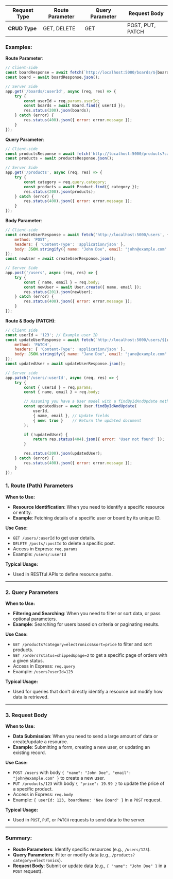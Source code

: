| **Request Type**    | **Route Parameter**   | **Query Parameter**                  | **Request Body**                                  |
|---------------------|------------------------|-------------------------------------|---------------------------------------------------|
| **CRUD Type**       | GET, DELETE            | GET                                 | POST, PUT, PATCH                                 |

### Examples:
**Route Parameter**:
```js
// Client-side
const boardResponse = await fetch(`http://localhost:5000/boards/${boardId}/${userId}`);
const board = await boardResponse.json();

// Server Side
app.get('/boards/:userId', async (req, res) => {
    try {
        const userId = req.params.userId;
        const boards = await Board.find({ userId });
        res.status(200).json(boards);
    } catch (error) {
        res.status(400).json({ error: error.message });
    }
});
```
  
**Query Parameter**: 
```js
// Client-side
const productsResponse = await fetch('http://localhost:5000/products?category=electronics');
const products = await productsResponse.json();

// Server Side
app.get('/products', async (req, res) => {
    try {
        const category = req.query.category;
        const products = await Product.find({ category });
        res.status(200).json(products);
    } catch (error) {
        res.status(400).json({ error: error.message });
    }
});
```
**Body Parameter**: 
```js
// Client-side
const createUserResponse = await fetch('http://localhost:5000/users', {
    method: 'POST',
    headers: { 'Content-Type': 'application/json' },
    body: JSON.stringify({ name: "John Doe", email: "john@example.com" })
});
const newUser = await createUserResponse.json();

// Server Side
app.post('/users', async (req, res) => {
    try {
        const { name, email } = req.body;
        const newUser = await User.create({ name, email });
        res.status(201).json(newUser);
    } catch (error) {
        res.status(400).json({ error: error.message });
    }
});
```

**Route & Body (PATCH)**:
```js
// Client side
const userId = '123'; // Example user ID
const updateUserResponse = await fetch(`http://localhost:5000/users/${userId}`, {
    method: 'PATCH',
    headers: { 'Content-Type': 'application/json' },
    body: JSON.stringify({ name: "Jane Doe", email: "jane@example.com" })
});
const updatedUser = await updateUserResponse.json();

// Server side
app.patch('/users/:userId', async (req, res) => {
    try {
        const { userId } = req.params;
        const { name, email } = req.body;

        // Assuming you have a User model with a findByIdAndUpdate method
        const updatedUser = await User.findByIdAndUpdate(
            userId,
            { name, email }, // Update fields
            { new: true }    // Return the updated document
        );

        if (!updatedUser) {
            return res.status(404).json({ error: 'User not found' });
        }

        res.status(200).json(updatedUser);
    } catch (error) {
        res.status(400).json({ error: error.message });
    }
});

```

### **1. Route (Path) Parameters**
**When to Use:**
- **Resource Identification**: When you need to identify a specific resource or entity.
- **Example**: Fetching details of a specific user or board by its unique ID.

**Use Case:**
- `GET /users/:userId` to get user details.
- `DELETE /posts/:postId` to delete a specific post.
- Access in Express: `req.params`
- Example: `/users/:userId`

**Typical Usage:**
- Used in RESTful APIs to define resource paths.

---

### **2. Query Parameters**
**When to Use:**
- **Filtering and Searching**: When you need to filter or sort data, or pass optional parameters.
- **Example**: Searching for users based on criteria or paginating results.

**Use Case:**
- `GET /products?category=electronics&sort=price` to filter and sort products.
- `GET /orders?status=shipped&page=2` to get a specific page of orders with a given status.
- Access in Express: `req.query`
- Example: `/users?userId=123`

**Typical Usage:**
- Used for queries that don't directly identify a resource but modify how data is retrieved.

---

### **3. Request Body**
**When to Use:**
- **Data Submission**: When you need to send a large amount of data or create/update a resource.
- **Example**: Submitting a form, creating a new user, or updating an existing record.

**Use Case:**
- `POST /users` with body `{ "name": "John Doe", "email": "john@example.com" }` to create a new user.
- `PUT /products/123` with body `{ "price": 19.99 }` to update the price of a specific product.
- Access in Express: `req.body`
- Example: `{ userId: 123, boardName: 'New Board' }` in a `POST` request.

**Typical Usage:**
- Used in `POST`, `PUT`, or `PATCH` requests to send data to the server.

---

### Summary:
- **Route Parameters**: Identify specific resources (e.g., `/users/123`).
- **Query Parameters**: Filter or modify data (e.g., `/products?category=electronics`).
- **Request Body**: Submit or update data (e.g., `{ "name": "John Doe" }` in a `POST` request).

